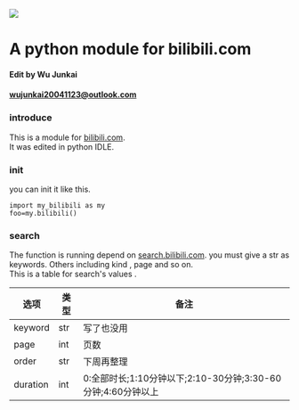 ![](https://i0.hdslb.com/bfs/archive/1be2fd76cc98cdc6a595c05c3134fbf937a1c126.png)
# A python module for bilibili.com  
#### Edit by Wu Junkai  
#### wujunkai20041123@outlook.com  
### introduce  
This is a module for [bilibili.com](https://www.bilibili.com).  
It was edited in python IDLE.  
### init  
you can init it like this.  
```
import my_bilibili as my
foo=my.bilibili()
```
### search  
The function is running depend on [search.bilibili.com](https://search.bilibili.com). you must give a str as keywords. Others including kind , page and so on.  
This is a table for search's  values .
 
 | 选项 | 类型 | 备注 | 
 | --- | --- | --- |
 | keyword | str | 写了也没用 | 
 | page| int | 页数 | 
 | order| str | 下周再整理 | 
 | duration| int |0:全部时长;1:10分钟以下;2:10-30分钟;3:30-60分钟;4:60分钟以上 | 
